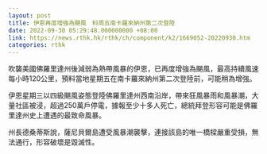 ```yaml
---
layout: post
title: 伊恩再度增強為颶風　料周五南卡羅來納州第二次登陸
date: 2022-09-30 05:29:48.000000000 +08:00
link: https://news.rthk.hk/rthk/ch/component/k2/1669052-20220930.htm
categories: rthk
---
```


吹襲美國佛羅里達州後減弱為熱帶風暴的伊恩，已再度增強為颶風，最高持續風速每小時120公里，預料當地星期五在南卡羅來納州第二次登陸前，可能稍為增強。

伊恩星期三以四級颶風姿態登陸佛羅里達州西南沿岸，帶來狂風暴雨和風暴潮，大量社區被浸，超過250萬戶停電，據報至少十多人死亡，總統拜登形容可能是佛羅里達州史上遭遇的最致命風暴。

州長德桑蒂斯說，薩尼貝爾島遭受風暴潮襲擊，連接該島的唯一橋樑嚴重受損，無法通行，形容破壞是毀滅性。
